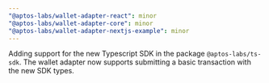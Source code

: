 ```yaml
---
"@aptos-labs/wallet-adapter-react": minor
"@aptos-labs/wallet-adapter-core": minor
"@aptos-labs/wallet-adapter-nextjs-example": minor
---
```


Adding support for the new Typescript SDK in the package `@aptos-labs/ts-sdk`. The wallet adapter now supports submitting a basic transaction with the new SDK types.
